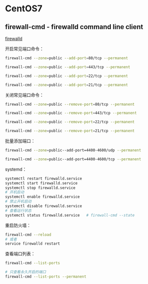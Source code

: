 # CentOS7

## firewall-cmd - firewalld command line client

[firewalld](https://firewalld.org/)

开启常见端口命令：

```bash
firewall-cmd --zone=public --add-port=80/tcp --permanent

firewall-cmd --zone=public --add-port=443/tcp --permanent

firewall-cmd --zone=public --add-port=22/tcp --permanent

firewall-cmd --zone=public --add-port=21/tcp --permanent
```

关闭常见端口命令：

```bash
firewall-cmd --zone=public --remove-port=80/tcp --permanent

firewall-cmd --zone=public --remove-port=443/tcp --permanent

firewall-cmd --zone=public --remove-port=22/tcp --permanent

firewall-cmd --zone=public --remove-port=21/tcp --permanent
```

批量添加端口：

```bash
firewall-cmd --zone=public--add-port=4400-4600/udp --permanent

firewall-cmd --zone=public--add-port=4400-4600/tcp --permanent
```

systemd：

```bash
systemctl restart firewalld.service
systemctl start firewalld.service
systemctl stop firewalld.service
# 开机启动
systemctl enable firewalld.service
# 禁止开机启动
systemctl disable firewalld.service
# 查看运行状态
systemctl status firewalld.service   # firewall-cmd --state
```

重启防火墙：

```bash
firewall-cmd --reload
# 或者
service firewalld restart
```

查看端口列表：

```bash
firewall-cmd --list-ports

# 只查看永久开启的端口
firewall-cmd --list-ports --permanent
```